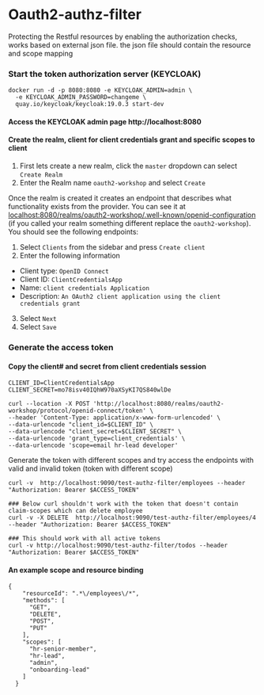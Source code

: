 # Oauth2-authz-filter
<p> Protecting the Restful resources by enabling the authorization checks, works based on external json file.
the json file should contain the resource and scope mapping</p>


### Start the token authorization server (KEYCLOAK) 
```shell
docker run -d -p 8080:8080 -e KEYCLOAK_ADMIN=admin \
  -e KEYCLOAK_ADMIN_PASSWORD=changeme \
  quay.io/keycloak/keycloak:19.0.3 start-dev
```

#### Access the KEYCLOAK admin page http://localhost:8080

#### Create the realm, client for client credentials grant and specific scopes to client
1. First lets create a new realm, click the `master` dropdown can select `Create Realm`
2. Enter the Realm name `oauth2-workshop` and select `Create`

Once the realm is created it creates an endpoint that describes what functionality exists from the provider.
You can see it at <localhost:8080/realms/oauth2-workshop/.well-known/openid-configuration> (if you called your realm something different replace the `oauth2-workshop`).
You should see the following endpoints:

1. Select `Clients` from the sidebar and press `Create client`
2. Enter the following information
* Client type: `OpenID Connect`
* Client ID: `ClientCredentialsApp`
* Name: `client credentials Application`
* Description: `An OAuth2 client application using the client credentials grant`
3. Select `Next`
4. Select `Save`

### Generate the access token
#### Copy the client# and secret from client credentials session
```shell
CLIENT_ID=ClientCredentialsApp
CLIENT_SECRET=mo78isv40IQhW970aXSyKI7QS840wlDe
```

```shell
curl --location -X POST 'http://localhost:8080/realms/oauth2-workshop/protocol/openid-connect/token' \
--header 'Content-Type: application/x-www-form-urlencoded' \
--data-urlencode "client_id=$CLIENT_ID" \
--data-urlencode "client_secret=$CLIENT_SECRET" \
--data-urlencode 'grant_type=client_credentials' \
--data-urlencode 'scope=email hr-lead developer'
```

Generate the token with different scopes and try access the endpoints with valid and invalid token (token with different scope)
```shell
curl -v  http://localhost:9090/test-authz-filter/employees --header "Authorization: Bearer $ACCESS_TOKEN"

### Below curl shouldn't work with the token that doesn't contain claim-scopes which can delete employee
curl -v -X DELETE  http://localhost:9090/test-authz-filter/employees/4 --header "Authorization: Bearer $ACCESS_TOKEN"

### This should work with all active tokens
curl -v http://localhost:9090/test-authz-filter/todos --header "Authorization: Bearer $ACCESS_TOKEN"
```

#### An example scope and resource binding
```shell
{
    "resourceId": ".*\/employees\/*",
    "methods": [
      "GET",
      "DELETE",
      "POST",
      "PUT"
    ],
    "scopes": [
      "hr-senior-member",
      "hr-lead",
      "admin",
      "onboarding-lead"
    ]
  }
```
